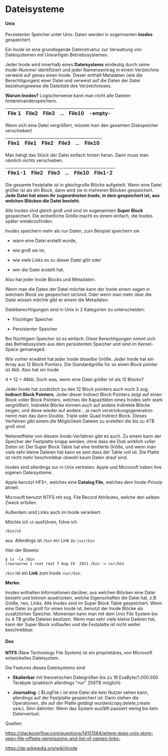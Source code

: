 # Dateisysteme



#### Unix

Persistenter Speicher unter Unix: Daten werden in sogennanten **Inodes** gespeichert.

Ein Inode ist eine grundlegende Datenstruktur zur Verwaltung von Dateisystemen mit Unixartigen Betriebssystemen. 



Jeder Inode wird innerhalb eines **Dateisystems** eindeutig durch seine *Inode-Nummer* identifiziert und jeder Namenseintrag in einem Verzeichnis verweist auf genau einen Inode. Dieser enthält Metadaten (wie die Berechtigungen) einer Datei und verweist auf die Daten der Datei beziehungsweise die Dateiliste des Verzeichnisses.



**Warum Inodes?** Logischerweise kann man nicht alle Dateien hintereinanderspeichern.

| File 1 | File2 | File3 | ... | File10 | -empty- |
| ------ | ----- | ----- | --- | ------ | ------- |

Wenn sich eine Datei vergrößert, müsste man den gesamten Diskspeicher  verschieben!

| File1 | File1 | File2 | File3 | ... | File10 |
| ----- | ----- | ----- | ----- | --- | ------ |

Man hängt das Stück der Datei einfach hinten heran. Dann muss man nämlich nichts verschieben.

| File1-1 | File2 | File3 | ... | File10 | File1-2 |
| ------- | ----- | ----- | --- | ------ | ------- |

Die gesamte Festplatte ist in gleichgroße Blöcke aufgeteilt. Wenn eine Datei größer ist als ein Block, dann wird sie in mehreren Blöcken gespeichert. **Jede Datei hat einen ihr zugeordneten Inode, in dem gespeichert ist, aus welchen Blöcken die Datei besteht.** 



Alle Inodes sind gleich groß und sind im sogenannten **Super Block** gespeichert. Die einheitliche Größe macht es einem einfach, die Inodes später wiederzufinden.



Inodes speichern mehr als nur Daten, zum Beispiel speichern sie

- wann eine Datei erstellt wurde,

- wie groß sie ist,

- wie viele Links es zu dieser Datei gibt oder

- wer die Datei erstellt hat.



Also hat jeder Inode Blocks und Metadaten.

Wenn man die Daten der Datei möchte kann der Inode einem sagen in welchem Block sie gespeichert ist/sind. Oder wenn man mehr über die Datei wissen möchte gibt er einem die Metadaten.



Dateiberechtigungen sind in Unix in 2 Kategorien zu unterscheiden:

- Flüchtiger Speicher

- Persistenter Speicher

Bei flüchtigem Speicher ist es einfach: Diese Berechtigungen nimmt sich das Betriebssystem aus dem persistenten Speicher und sind im Kernel-Space gemanaged.



Wie vorher erwähnt hat jeder Inode dieselbe Größe. Jeder Inode hat ein Array aus 12 Block Pointers. Die Standardgröße für so einen Block pointer ist 4kb. Also hat ein Inode

4 * 12 = 48kb. Doch was, wenn eine Datei größer ist als 12 Blocks?



Jeder Inode hat zusätzlich zu den 12 Block pointers auch noch 3 sog. **Indirect Block Pointers**. Jeder dieser Indirect Block Pointers zeigt auf einen Block voller Block Pointers, welches die Kapazitäten eines Inodes sehr stark vergrößtert. Indirekte Blöcke können auch auf andere Indirekte Blöcke zeigen, und diese wieder auf andere... je nach verstrickungsgeneration nennt man das dann Double, Triple oder Quad Indirect Block. Dieses Verfahren gibt einem die Möglichkeit Dateien zu erstellen die bis zu 4TB groß sind.



Nebeneffekte von diesem Inode-Verfahren gibt es auch. Zu einem kann der Speicher der Festplatte knapp werden, ohne dass die Disk wirklich voller Daten ist: Der Super Block Table hat eine limitierte Größe, und wenn man viele sehr kleine Dateien hat kann es sein dass der Table voll ist. Die Platte ist nicht mehr beschreibbar obwohl kaum Daten drauf sind. 



Inodes sind allerdings nur in Unix vertreten. Apple und Microsoft haben ihre eigenen Dateisysteme.



Apple benutzt HFS+, welches eine **Catalog File**, welches dem Inode-Prinzip ähnelt.

Microsoft benutzt NTFS mit sog. File Record Attributes, welche den selben Zweck erfüllen.



Außerdem sind Links auch im Inode verankert. 

Möchte ich ``sh`` ausführen,  führe ich

```/bin/sh
/bin/sh
```

aus. Allerdings ist `/bin` ein Link zu `/usr/bin`

Hier der Beweis:

```
$ ls -la /bin
lrwxrwxrwx 1 root root 7 Aug 19  2021 /bin -> usr/bin
```

`/bin` ist ein **Link** zum Inode `/usr/bin`.



**Merke:**

Inodes enthalten Informationen darüber, aus welchen Blöcken eine Datei besteht und können ausdrücken, welche Eigenschaften die Datei hat, z.B. Größe, rwx, Links. Alle Inodes sind im Super Block Table gespeichert. Wenn eine Datei zu groß für einen Inode ist, benutzt der Inode Blöcke als zusätzlichen Speicher. Momentan kann man mit dem Unix File System bis zu 4 TB große Dateien besitzen. Wenn man sehr viele kleine Dateien hat, kann der Super Block volllaufen und die Festplatte ist nicht weiter beschreibbar.



#### Dos

**NTFS** (New Technology File System) ist ein proprietäres, von Microsoft entwickeltes Dateisystem. 



Die Features dieses Dateisystems sind

- **Skalierbar** mit theoretischen Dateigrößen bis zu 16 ExaByte/1.000.000 Terabyte (praktisch allerdings "nur" 256TB möglich)

- **Journaling**: ( $LogFile ) ist eine Datei die kein Nutzer sehen kann, allerdings auf der Festplatte gespeichert ist: Darin stehen die Operationen, die auf der Platte getätigt wurden(copy,delete,create usw.). Sinn dahinter: Wenn das System ausfällt passiert wenig bis kein Datenverlust. 



Quellen:

https://stackoverflow.com/questions/14151584/where-does-unix-store-open-file-offsets-permissions-and-list-of-names-links-

https://de.wikipedia.org/wiki/Inode
